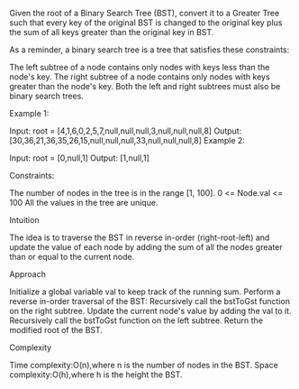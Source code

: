 Given the root of a Binary Search Tree (BST), convert it to a Greater Tree such that every key of the original BST is changed to the original key plus the sum of all keys greater than the original key in BST.

As a reminder, a binary search tree is a tree that satisfies these constraints:

The left subtree of a node contains only nodes with keys less than the node's key.
The right subtree of a node contains only nodes with keys greater than the node's key.
Both the left and right subtrees must also be binary search trees.
 
Example 1:

Input: root = [4,1,6,0,2,5,7,null,null,null,3,null,null,null,8]
Output: [30,36,21,36,35,26,15,null,null,null,33,null,null,null,8]
Example 2:

Input: root = [0,null,1]
Output: [1,null,1]

Constraints:

The number of nodes in the tree is in the range [1, 100].
0 <= Node.val <= 100
All the values in the tree are unique.



Intuition

The idea is to traverse the BST in reverse in-order (right-root-left) and update the value of each node by adding the sum of all the nodes greater than or equal to the current node.

Approach

Initialize a global variable val to keep track of the running sum.
Perform a reverse in-order traversal of the BST:
Recursively call the bstToGst function on the right subtree.
Update the current node's value by adding the val to it.
Recursively call the bstToGst function on the left subtree.
Return the modified root of the BST.

Complexity

Time complexity:O(n),where n is the number of nodes in the BST.
Space complexity:O(h),where h is the height the BST.